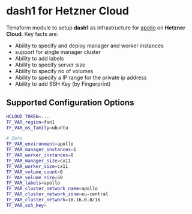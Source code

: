 # dash1 for Hetzner Cloud

Terraform module to setup **dash1** as infrastructure for [apollo](https://gitlab.com/peter.saarland/apollo) on **Hetzner Cloud**. Key facts are:

- Ability to specify and deploy manager and worker instances
- support for single manager cluster
- Ability to add labels
- Ability to specify server size
- Ability to specify no of volumes
- Ability to specify a IP range for the private ip address
- Ability to add SSH Key (by Fingerprint)

## Supported Configuration Options

```bash
HCLOUD_TOKEN=...
TF_VAR_region=fsn1
TF_VAR_os_family=ubuntu

# Zero
TF_VAR_environment=apollo
TF_VAR_manager_instances=1
TF_VAR_worker_instances=0
TF_VAR_manager_size=cx11
TF_VAR_worker_size=cx11
TF_VAR_volume_count=0
TF_VAR_volume_size=50
TF_VAR_labels=apollo
TF_VAR_cluster_network_name=apollo
TF_VAR_cluster_network_zone=eu-central
TF_VAR_cluster_network=10.16.0.0/16
TF_VAR_ssh_key=
```